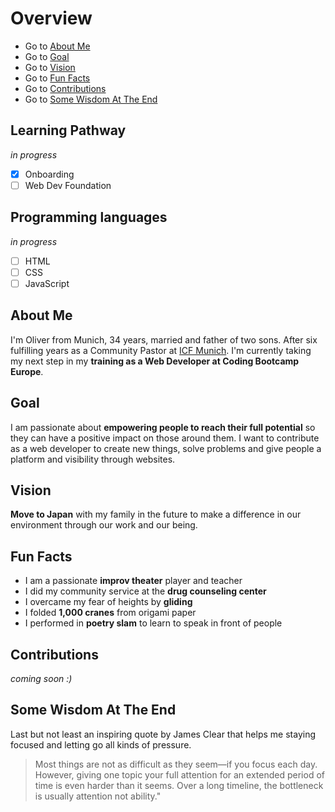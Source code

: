 # Overview
- Go to [About Me](#About-Me)
- Go to [Goal](#Goal)
- Go to [Vision](#Vision)
- Go to [Fun Facts](#Fun-Facts)
- Go to [Contributions](#Contributions)
- Go to [Some Wisdom At The End](#Some-Wisdom-At-The-End)


## Learning Pathway
_in progress_
- [x] Onboarding 
- [ ] Web Dev Foundation 

## Programming languages 
_in progress_
- [ ] HTML
- [ ] CSS
- [ ] JavaScript

## About Me
I'm Oliver from Munich, 34 years, married and father of two sons. After six fulfilling years as a Community Pastor at [ICF Munich](https://www.icf-muenchen.de/de/). I'm currently taking my next step in my **training as a Web Developer at Coding Bootcamp Europe**.

## Goal
I am passionate about **empowering people to reach their full potential** so they can have a positive impact on those around them. I want to contribute as a web developer to create new things, solve problems and give people a platform and visibility through websites. 

## Vision
**Move to Japan** with my family in the future to make a difference in our environment through our work and our being. 

## Fun Facts
- I am a passionate **improv theater** player and teacher
- I did my community service at the **drug counseling center** 
- I overcame my fear of heights by **gliding**
- I folded **1,000 cranes** from origami paper
- I performed in **poetry slam** to learn to speak in front of people

## Contributions
_coming soon :)_

## Some Wisdom At The End
Last but not least an inspiring quote by James Clear that helps me staying focused and letting go all kinds of pressure.
> Most things are not as difficult as they seem—if you focus each day. However, giving one topic your full attention for an extended period of time is even harder than it seems. Over a long timeline, the bottleneck is usually attention not ability."
